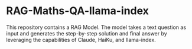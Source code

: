 # RAG-Maths-QA-llama-index
This repository contains a RAG Model. The model takes a text  question as input and generates the step-by-step solution and final answer by leveraging the capabilities of Claude, HaiKu, and llama-index.
